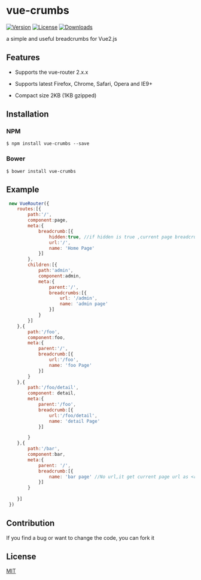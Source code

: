 # vue-crumbs
[![Version](https://img.shields.io/npm/v/vue-crumbs.svg)](https://www.npmjs.com/package/vue-crumbs) [![License](https://img.shields.io/npm/l/vue-crumbs.svg)](https://www.npmjs.com/package/vue-crumbs) [![Downloads](https://img.shields.io/npm/dt/vue-crumbs.svg)](https://www.npmjs.com/package/vue-crumbs)

a simple and useful breadcrumbs for Vue2.js


## Features

- Supports the vue-router 2.x.x

- Supports latest Firefox, Chrome, Safari, Opera and IE9+
- Compact size 2KB (1KB gzipped)

## Installation

### NPM
```
$ npm install vue-crumbs --save
```

### Bower
```
$ bower install vue-crumbs 
```

## Example
```js
 new VueRouter({
 	routes:[{
 		path:'/',
 		component:page,
 		meta:{
 			breadcrumb:[{
 				hidden:true, //if hidden is true ,current page breadcrumbs will be hidden
 				url:'/',
 				name: 'Home Page'
 			}]
 		},
 		children:[{
 			path:'admin',
 			component:admin,
 			meta:{
 				parent:'/',
 				breadcrumbs:[{
 					url: '/admin',
 					name: 'admin page'
 				}]
 			}
 		}]
 	},{
 		path:'/foo',
 		component:foo,
 		meta:{
 			parent:'/',
 			breadcrumb:[{
				url:'/foo',
 				name: 'foo Page'
 			}]
 		}
 	},{
 		path:'/foo/detail',
 		component: detail,
 		meta:{
 			parent:'/foo',
 			breadcrumb:[{
				url:'/foo/detail', 
 				name: 'detail Page'
 			}]

 		}
 	},{
 		path:'/bar',
 		component:bar,
 		meta:{
 			parent: '/',
 			breadcrumb:[{
 				name: 'bar page' //No url,it get current page url as <router-link> path
 			}]
 		}
 	
 	}]
 })

```

## Contribution

If you find a bug or want to change the code, you can fork it

## License

[MIT](http://opensource.org/licenses/MIT)
